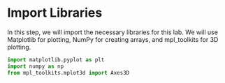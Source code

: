 # Import Libraries

In this step, we will import the necessary libraries for this lab. We will use Matplotlib for plotting, NumPy for creating arrays, and mpl_toolkits for 3D plotting.

```python
import matplotlib.pyplot as plt
import numpy as np
from mpl_toolkits.mplot3d import Axes3D
```
